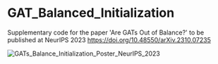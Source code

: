# GAT_Balanced_Initialization
Supplementary code for the paper 'Are GATs Out of Balance?' to be published at NeurIPS 2023 
https://doi.org/10.48550/arXiv.2310.07235


![GATs_Balance_Initialization_Poster_NeurIPS_2023](https://github.com/RelationalML/GAT_Balanced_Initialization/assets/20179505/2caf9ac0-3a75-4fc1-aa21-c16777dd56e3)
